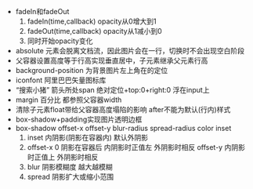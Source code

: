 - fadeIn和fadeOut
    1. fadeIn(time,callback) opacity从0增大到1
    2. fadeOut(time,callback) opacity从1减小到0
    3. 同时开始opacity变化
- absolute
    元素会脱离文档流，因此图片会在一行，切换时不会出现空白阶段
- 父容器设置高度等于行高实现垂直居中，子元素继承父元素行高
- background-position 为背景图片左上角在的定位
- iconfont 阿里巴巴矢量图标库
- “搜索小猪” 箭头所处span 绝对定位+top:0+right:0 浮在input上
- margin 百分比 都参照父容器width
- 清除子元素float带给父容器高度塌陷的影响 after不能为默认(行内)样式
- box-shadow+padding实现图片透明边框
- box-shadow offset-x offset-y blur-radius spread-radius color inset
    1. inset 内阴影(阴影在容器内) 默认外阴影
    2. offset-x 0 阴影在容器后 内阴影时正值左 外阴影时相反
        offset-y 内阴影时正值上 外阴影时相反
    3. blur 阴影模糊度 越大越模糊
    4. spread 阴影扩大或缩小范围

